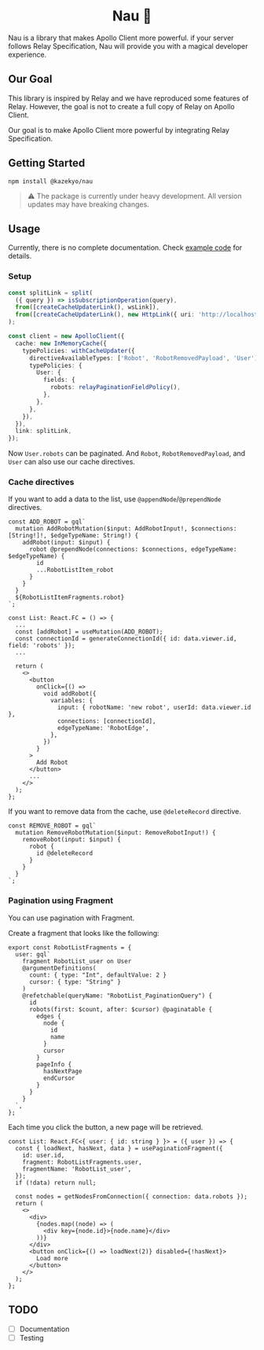<h1 align="center">
Nau 🧶
</h1>
Nau is a library that makes Apollo Client more powerful. if your server follows Relay Specification, Nau will provide you with a magical developer experience.

## Our Goal
This library is inspired by Relay and we have reproduced some features of Relay.
However, the goal is not to create a full copy of Relay on Apollo Client.

Our goal is to make Apollo Client more powerful by integrating Relay Specification.

## Getting Started
```
npm install @kazekyo/nau
```
> ⚠️ The package is currently under heavy development. All version updates may have breaking changes.

## Usage
Currently, there is no complete documentation.
Check [example code](https://github.com/kazekyo/nau/tree/main/example/frontend-apollo) for details.

### Setup
```ts
const splitLink = split(
  ({ query }) => isSubscriptionOperation(query),
  from([createCacheUpdaterLink(), wsLink]),
  from([createCacheUpdaterLink(), new HttpLink({ uri: 'http://localhost:4000/graphql' })]),
);

const client = new ApolloClient({
  cache: new InMemoryCache({
    typePolicies: withCacheUpdater({
      directiveAvailableTypes: ['Robot', 'RobotRemovedPayload', 'User'],
      typePolicies: {
        User: {
          fields: {
            robots: relayPaginationFieldPolicy(),
          },
        },
      },
    }),
  }),
  link: splitLink,
});
```
Now `User.robots` can be paginated. And `Robot`, `RobotRemovedPayload`, and `User` can also use our cache directives.

### Cache directives
If you want to add a data to the list, use `@appendNode`/`@prependNode` directives.
```tsx
const ADD_ROBOT = gql`
  mutation AddRobotMutation($input: AddRobotInput!, $connections: [String!]!, $edgeTypeName: String!) {
    addRobot(input: $input) {
      robot @prependNode(connections: $connections, edgeTypeName: $edgeTypeName) {
        id
        ...RobotListItem_robot
      }
    }
  }
  ${RobotListItemFragments.robot}
`;

const List: React.FC = () => {
  ...
  const [addRobot] = useMutation(ADD_ROBOT);
  const connectionId = generateConnectionId({ id: data.viewer.id, field: 'robots' });
  ...

  return (
    <>
      <button
        onClick={() =>
          void addRobot({
            variables: {
              input: { robotName: 'new robot', userId: data.viewer.id },
              connections: [connectionId],
              edgeTypeName: 'RobotEdge',
            },
          })
        }
      >
        Add Robot
      </button>
      ...
    </>
  );
};
```
If you want to remove data from the cache, use `@deleteRecord` directive.
```tsx
const REMOVE_ROBOT = gql`
  mutation RemoveRobotMutation($input: RemoveRobotInput!) {
    removeRobot(input: $input) {
      robot {
        id @deleteRecord
      }
    }
  }
`;
```

### Pagination using Fragment
You can use pagination with Fragment.

Create a fragment that looks like the following:
```tsx
export const RobotListFragments = {
  user: gql`
    fragment RobotList_user on User
    @argumentDefinitions(
      count: { type: "Int", defaultValue: 2 }
      cursor: { type: "String" }
    )
    @refetchable(queryName: "RobotList_PaginationQuery") {
      id
      robots(first: $count, after: $cursor) @paginatable {
        edges {
          node {
            id
            name
          }
          cursor
        }
        pageInfo {
          hasNextPage
          endCursor
        }
      }
    }
  `,
};
```

Each time you click the button, a new page will be retrieved.
```tsx
const List: React.FC<{ user: { id: string } }> = ({ user }) => {
  const { loadNext, hasNext, data } = usePaginationFragment({
    id: user.id,
    fragment: RobotListFragments.user,
    fragmentName: 'RobotList_user',
  });
  if (!data) return null;

  const nodes = getNodesFromConnection({ connection: data.robots });
  return (
    <>
      <div>
        {nodes.map((node) => (
          <div key={node.id}>{node.name}</div>
        ))}
      </div>
      <button onClick={() => loadNext(2)} disabled={!hasNext}>
        Load more
      </button>
    </>
  );
};
```

## TODO
- [ ] Documentation
- [ ] Testing

